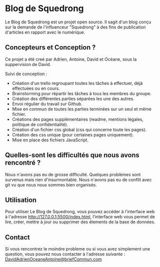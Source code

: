 # Blog de Squedrong

Le Blog de Squedrong est un projet open source.
Il sagit d'un blog conçu sur la demande de l'influenceur "Squedrong" à des fins de publication d'articles en rapport avec le numérique.

## Concepteurs et Conception ?

Ce projet a été creé par Adrien, Antoine, David et Océane, sous la suppervision de David.

Suivi de conception :

* Création d'un trello regroupant toutes les tâches à effectuer, déjà effectuées ou en cours.
* Brainstorming pour répartir les tâches à tous les membres du groupe.
* Création des différentes parties séparées les une des autres.
* Envoi régulier du travail sur Github.
* Mise en commun de toutes les parties terminées sur un seul et même fichier.
* Créations des pages supplémentaires (readme, mentions légales, politique de confidentialité).
* Création d'un fichier css global (css qui concerne toute les pages).
* Création des css unique (pour certaines pages uniquement).
* Mise en place des fichiers JavaScript.

## Quelles-sont les difficultés que nous avons rencontré ?

Nous n'avons pas eu de grosse difficulté. Quelques problèmes sont survenus mais rien d'insurmontable. Nous n'avons pas eu de conflit avec git vu que nous nous sommes bien organisés.

## Utilisation

Pour utiliser Le Blog de Squedrong, vous pouvez accéder à l'interface web à l'adresse http://127.0.0.1:5500/index.html, l'interface web vous permet de lire, créer, mettre à jour ou supprimer des élements de la base de données.

## Contact

Si vous rencontrez le moindre probleme ou si vous avez simplement une question, vous pouvez nous contacter à l'adresse suivante : DavidAdrienOceaneAntoine@briefCommun.com
